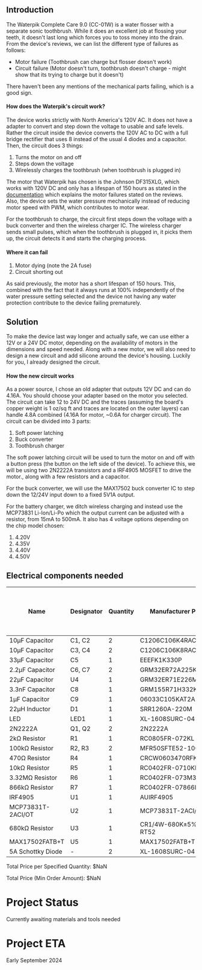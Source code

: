 ## Introduction

The Waterpik Complete Care 9.0 (CC-01W) is a water flosser with a separate sonic toothbrush. While it does an excellent job at flossing your teeth, it doesn't last long which forces you to toss money into the drain. From the device's reviews, we can list the different type of failures as follows:
- Motor failure (Toothbrush can charge but flosser doesn't work)
- Circuit failure (Motor doesn't turn, toothbrush doesn't charge - might show that its trying to charge but it doesn't)

There haven't been any mentions of the mechanical parts failing, which is a good sign.

#### How does the Waterpik's circuit work?
The device works strictly with North America's 120V AC. It does not have a adapter to convert and step down the voltage to usable and safe levels. Rather the circuit inside the device converts the 120V AC to DC with a full bridge rectifier that uses 8 instead of the usual 4 diodes and a capacitor. Then, the circuit does 3 things:
1. Turns the motor on and off
2. Steps down the voltage
3. Wirelessly charges the toothbrush (when toothbrush is plugged in)

The motor that Waterpik has chosen is the Johnson DF315XLG, which works with 120V DC and only has a lifespan of 150 hours as stated in the [documentation](https://www.effebibo.it/wp-content/uploads/2019/03/Series_High%20Voltage%20DC%20Motors_Metric.pdf) which explains the motor failures stated on the reviews. Also, the device sets the water pressure mechanically instead of reducing motor speed with PWM, which contributes to motor wear. 

For the toothbrush to charge, the circuit first steps down the voltage with a buck converter and then the wireless charger IC. The wireless charger sends small pulses, which when the toothbrush is plugged in, it picks them up, the circuit detects it and starts the charging process.

#### Where it can fail
1. Motor dying (note the 2A fuse)
3. Circuit shorting out

As said previously, the motor has a short lifespan of 150 hours. This, combined with the fact that it always runs at 100% independently of the water pressure setting selected and the device not having any water protection contribute to the device failing prematurely.

## Solution

To make the device last way longer and actually safe, we can use either a 12V or a 24V DC motor, depending on the availability of motors in the dimensions and speed needed. Along with a new motor, we will also need to design a new circuit and add silicone around the device's housing.
Luckily for you, I already designed the circuit.

#### How the new circuit works
As a power source, I chose an old adapter that outputs 12V DC and can do 4.16A. You should choose your adapter based on the motor you selected. The circuit can take 12 to 24V DC and the traces (assuming the board's copper weight is 1 oz/sq ft and traces are located on the outer layers) can handle 4.8A combined (4.16A for motor, ~0.6A for charger circuit). The circuit can be divided into 3 parts:

1. Soft power latching
2. Buck converter
3. Toothbrush charger

The soft power latching circuit will be used to turn the motor on and off with a button press (the button on the left side of the device). To achieve this, we will be using two 2N2222A transistors and a IRF4905 MOSFET to drive the motor., along with a few resistors and a capacitor.

For the buck converter, we will use the MAX17502 buck converter IC to step down the 12/24V input down to a fixed 5V1A output.

For the battery charger, we ditch wireless charging and instead use the MCP73831 Li-Ion/Li-Po which the output current can be adjusted with a resistor, from 15mA to 500mA. It also has 4 voltage options depending on the chip model chosen:
1. 4.20V
2. 4.35V
3. 4.40V
4. 4.50V

<!-- START COMPONENTS SECTION -->
## Electrical components needed

| Name | Designator | Quantity | Manufacturer Part | Supplier | Supplier Part | Price per Unit (USD) | Price per Specified Quantity (USD) | Total Price (Min Order Amount) (USD) |
| --- | --- | --- | --- | --- | --- | --- | --- | --- |
| 10µF Capacitor | C1, C2 | 2 | C1206C106K4RACAUTO | LCSC | C141190 | 0.1288 | 0.2576 | 0.6440 |
| 10µF Capacitor | C3, C4 | 2 | C1206C106K8RAC7800 | LCSC | C600021 | 0.1414 | 0.2828 | 0.7070 |
| 33µF Capacitor | C5 | 1 | EEEFK1K330P | LCSC | C128461 | 0.3381 | 0.3381 | 1.6905 |
| 2.2µF Capacitor | C6, C7 | 2 | GRM32ER72A225KA35L | LCSC | C86054 | 0.1491 | 0.2982 | 0.7455 |
| 22µF Capacitor | U4 | 1 | GRM32ER71E226ME15K | LCSC | C2167828 | 0.3702 | 0.3702 | 1.8510 |
| 3.3nF Capacitor | C8 | 1 | GRM155R71H332KA01D | LCSC | C85963 | 0.0029 | 0.0029 | 0.2900 |
| 1µF Capacitor | C9 | 1 | 06033C105KAT2A | LCSC | C597116 | N/A | N/A | N/A |
| 22µH Inductor | D1 | 1 | SRR1260A-220M | LCSC | C3224283 | 1.1018 | 1.1018 | 1.1018 |
| LED | LED1 | 1 | XL-1608SURC-04 | LCSC | C965798 | 0.0048 | 0.0048 | 0.4800 |
| 2N2222A | Q1, Q2 | 2 | 2N2222A | LCSC | C358533 | 0.0264 | 0.0528 | 0.5280 |
| 2kΩ Resistor | R1 | 1 | RC0805FR-072KL | LCSC | C114572 | 0.0021 | 0.0021 | 0.2100 |
| 100kΩ Resistor | R2, R3 | 2 | MFR50SFTE52-100K | LCSC | C173137 | 0.0203 | 0.0406 | 1.0150 |
| 470Ω Resistor | R4 | 1 | CRCW0603470RFKEA | LCSC | C844786 | 0.0048 | 0.0048 | 0.4800 |
| 10kΩ Resistor | R5 | 1 | RC0402FR-0710KL | LCSC | C60490 | 0.0006 | 0.0006 | 0.0600 |
| 3.32MΩ Resistor | R6 | 1 | RC0402FR-073M32L | LCSC | C477691 | 0.0008 | 0.0008 | 0.0800 |
| 866kΩ Resistor | R7 | 1 | RC0402FR-07866KL | LCSC | C137931 | 0.0007 | 0.0007 | 0.0700 |
| IRF4905 | U1 | 1 | AUIRF4905 | LCSC | C533263 | 7.9257 | 7.9257 | 7.9257 |
| MCP73831T-2ACI/OT | U2 | 1 | MCP73831T-2ACI/OT | LCSC | C424093 | 0.8783 | 0.8783 | 0.8783 |
| 680kΩ Resistor | U3 | 1 | CR1/4W-680K±5%-RT52 | LCSC | C2896880 | 0.0042 | 0.0042 | 0.2100 |
| MAX17502FATB+T | U5 | 1 | MAX17502FATB+T | LCSC | C559500 | 1.8214 | 1.8214 | 1.8214 |
| 5A Schottky Diode | - | 2 | XL-1608SURC-04 | LCSC | C7503125 | 0.0932 | 0.1864 | 0.4660 |

Total Price per Specified Quantity: $NaN

Total Price (Min Order Amount): $NaN

<!-- END COMPONENTS SECTION -->

# Project Status
Currently awaiting materials and tools needed

# Project ETA 
Early September 2024
